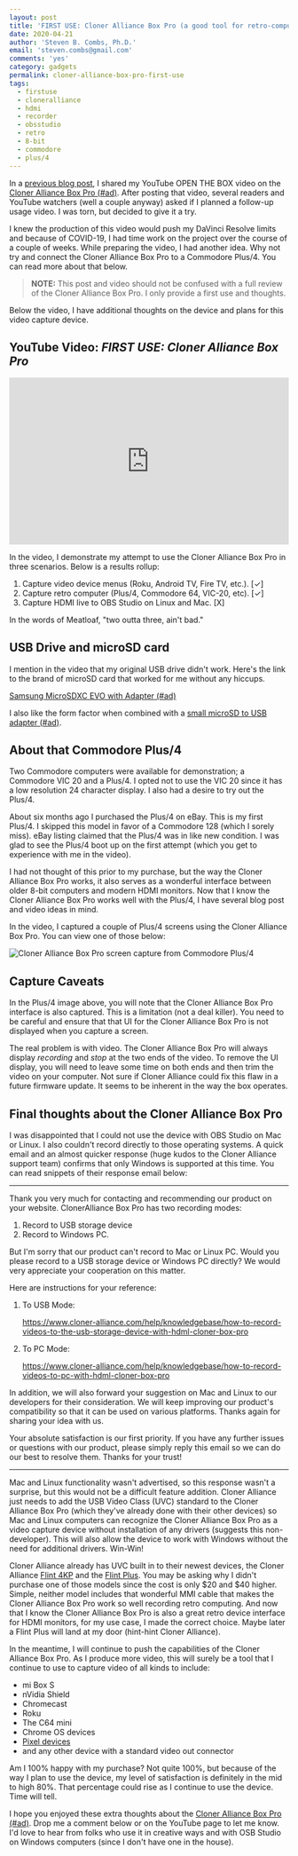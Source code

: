 ```yaml
---
layout: post
title: 'FIRST USE: Cloner Alliance Box Pro (a good tool for retro-computing fans?)'
date: 2020-04-21
author: 'Steven B. Combs, Ph.D.'
email: 'steven.combs@gmail.com'
comments: 'yes'
category: gadgets
permalink: cloner-alliance-box-pro-first-use
tags:
  - firstuse
  - cloneralliance
  - hdmi
  - recorder
  - obsstudio
  - retro
  - 8-bit
  - commodore
  - plus/4
---
```


In a [previous blog post](https://www.stevencombs.com/gadgets/2020/03/28/unbox-cloner-box-pro.html), I shared my YouTube OPEN THE BOX video on the [Cloner Alliance Box Pro (#ad)](https://amzn.to/2UMUOCd). After posting that video, several readers and YouTube watchers (well a couple anyway) asked if I planned a follow-up usage video. I was torn, but decided to give it a try.

I knew the production of this video would push my DaVinci Resolve limits and because of COVID-19, I had time work on the project over the course of a couple of weeks. While preparing the video, I had another idea. Why not try and connect the Cloner Alliance Box Pro to a Commodore Plus/4. You can read more about that below.

> **NOTE:** This post and video should not be confused with a full review of the Cloner Alliance Box Pro. I only provide a first use and thoughts.

Below the video, I have additional thoughts on the device and plans for this video capture device.

## YouTube Video: _FIRST USE: Cloner Alliance Box Pro_

<div style="position:relative;padding-top:56.25%;">
  <p><iframe src="https://www.youtube.com/embed/dyCbBL9jkvQ" frameborder="0" allowfullscreen style="position:absolute;top:0;left:0;width:100%;height:100%;"></iframe></p>
</div>

In the video, I demonstrate my attempt to use the Cloner Alliance Box Pro in three scenarios. Below is a results rollup:

1. Capture video device menus (Roku, Android TV, Fire TV, etc.). [✓]
2. Capture retro computer (Plus/4, Commodore 64, VIC-20, etc).  [✓]
3. Capture HDMI live to OBS Studio on Linux and Mac. [X]

In the words of Meatloaf, "two outta three, ain't bad."

## USB Drive and microSD card

I mention in the video that my original USB drive didn't work. Here's the link to the brand of microSD card that worked for me without any hiccups.

[Samsung MicroSDXC EVO with Adapter (#ad)](https://amzn.to/3eFdoVR)

I also like the form factor when combined with a [small microSD to USB adapter (#ad)](https://amzn.to/3artVcz).

## About that Commodore Plus/4

Two Commodore computers were available for demonstration; a Commodore VIC 20 and a Plus/4. I opted not to use the VIC 20 since it has a low resolution 24 character display. I also had a desire to try out the Plus/4.

About six months ago I purchased the Plus/4 on eBay. This is my first Plus/4. I skipped this model in favor of a Commodore 128 (which I sorely miss).  eBay listing claimed that the Plus/4 was in like new condition. I was glad to see the Plus/4 boot up on the first attempt (which you get to experience with me in the video).

I had not thought of this prior to my purchase, but the way the Cloner Alliance Box Pro works, it also serves as a wonderful interface between older 8-bit computers and modern HDMI monitors. Now that I know the Cloner Alliance Box Pro works well with the Plus/4, I have several blog post and video ideas in mind.

In the video, I captured a couple of Plus/4 screens using the Cloner Alliance Box Pro. You can view one of those below:

![Cloner Alliance Box Pro screen capture from Commodore Plus/4](/images/posts/2020-04-21-plus-4-capture.JPG)

## Capture Caveats

In the Plus/4 image above, you will note that the Cloner Alliance Box Pro interface is also captured. This is a limitation (not a deal killer). You need to be careful and ensure that that UI for the Cloner Alliance Box Pro is not displayed when you capture a screen.

The real problem is with video. The Cloner Alliance Box Pro will always display _recording_ and _stop_ at the two ends of the video. To remove the UI display, you will need to leave some time on both ends and then trim the video on your computer. Not sure if Cloner Alliance could fix this flaw in a future firmware update. It seems to be inherent in the way the box operates.

## Final thoughts about the Cloner Alliance Box Pro

I was disappointed that I could not use the device with OBS Studio on Mac or Linux. I also couldn't record directly to those operating systems. A quick email and an almost quicker response (huge kudos to the Cloner Alliance support team) confirms that only Windows is supported at this time. You can read snippets of their response email below:

***

Thank you very much for contacting and recommending our product on your website. ClonerAlliance Box Pro has two recording modes:

   1. Record to USB storage device
   2. Record to Windows PC.

But I'm sorry that our product can't record to Mac or Linux PC. Would you please record to a USB storage device or Windows PC directly? We would very appreciate your cooperation on this matter.

Here are instructions for your reference:

1. To USB Mode:

    https://www.cloner-alliance.com/help/knowledgebase/how-to-record-videos-to-the-usb-storage-device-with-hdml-cloner-box-pro

2. To PC Mode:

    https://www.cloner-alliance.com/help/knowledgebase/how-to-record-videos-to-pc-with-hdml-cloner-box-pro

In addition, we will also forward your suggestion on Mac and Linux to our developers for their consideration. We will keep improving our product's compatibility so that it can be used on various platforms. Thanks again for sharing your idea with us.

Your absolute satisfaction is our first priority. If you have any further issues or questions with our product, please simply reply this email so we can do our best to resolve them. Thanks for your trust!

***

Mac and Linux functionality wasn't advertised, so this response wasn't a surprise, but this would not be a difficult feature addition. Cloner Alliance just needs to add the USB Video Class (UVC) standard to the Cloner Alliance Box Pro (which they've already done with their other devices) so Mac and Linux computers can recognize the Cloner Alliance Box Pro as a video capture device without installation of any drivers (suggests this non-developer). This will also allow the device to work with Windows without the need for additional drivers. Win-Win!

Cloner Alliance already has UVC built in to their newest devices, the Cloner Alliance [Flint 4KP](https://amzn.to/3cBUiOm) and the [Flint Plus](https://amzn.to/3bqcLgL). You may be asking why I didn't purchase one of those models since the cost is only $20 and $40 higher. Simple, neither model includes that wonderful MMI cable that makes the Cloner Alliance Box Pro work so well recording retro computing. And now that I know the Cloner Alliance Box Pro is also a great retro device interface for HDMI monitors, for my use case, I made the correct choice. Maybe later a Flint Plus will land at my door (hint-hint Cloner Alliance).

In the meantime, I will continue to push the capabilities of the Cloner Alliance Box Pro. As I produce more video, this will surely be a tool that I continue to use to capture video of all kinds to include:

* mi Box S
* nVidia Shield
* Chromecast
* Roku
* The C64 mini
* Chrome OS devices
* [Pixel devices](https://www.pixelpowerpodcast.com)
* and any other device with a standard video out connector

Am I 100% happy with my purchase? Not quite 100%, but because of the way I plan to use the device, my level of satisfaction is definitely in the mid to high 80%. That percentage could rise as I continue to use the device. Time will tell.

I hope you enjoyed these extra thoughts about the [Cloner Alliance Box Pro (#ad)](https://amzn.to/2UMUOCd). Drop me a comment below or on the YouTube page to let me know. I'd love to hear from folks who use it in creative ways and with OSB Studio on Windows computers (since I don't have one in the house).
